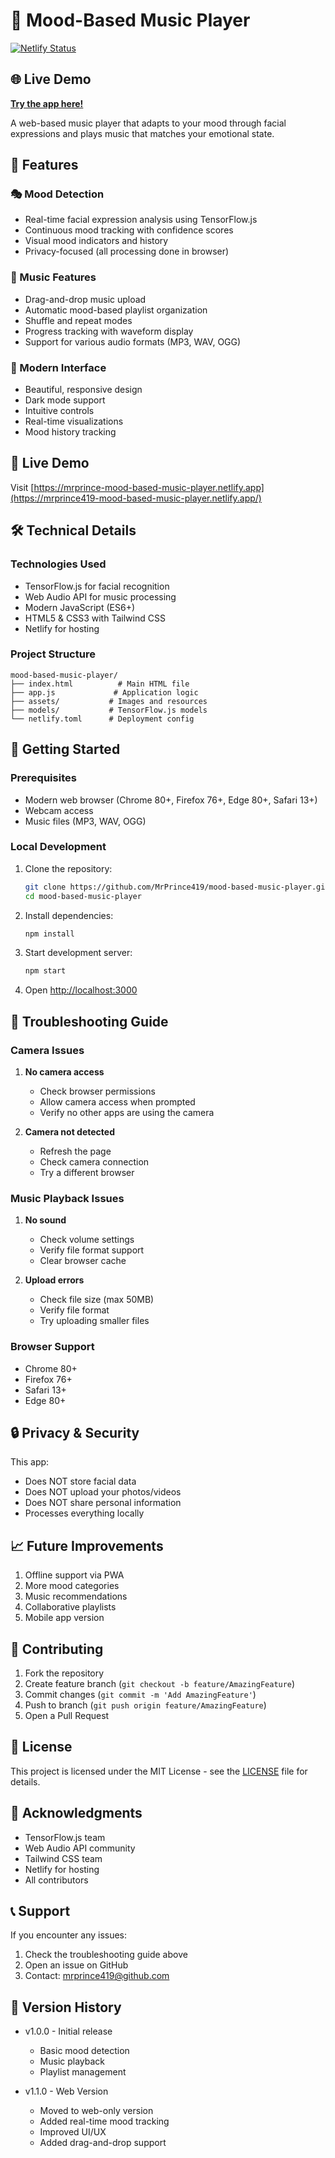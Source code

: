 # 🎵 Mood-Based Music Player

[![Netlify Status](https://api.netlify.com/api/v1/badges/88e62178-35f5-43d5-a6fa-23f8b360462c/deploy-status)](https://app.netlify.com/sites/mrprince-mood-based-music-player/deploys)

## 🌐 Live Demo
**[Try the app here!](https://mrprince419-mood-based-music-player.netlify.app/)**

A web-based music player that adapts to your mood through facial expressions and plays music that matches your emotional state.

## 🌟 Features

### 🎭 Mood Detection
- Real-time facial expression analysis using TensorFlow.js
- Continuous mood tracking with confidence scores
- Visual mood indicators and history
- Privacy-focused (all processing done in browser)

### 🎵 Music Features
- Drag-and-drop music upload
- Automatic mood-based playlist organization
- Shuffle and repeat modes
- Progress tracking with waveform display
- Support for various audio formats (MP3, WAV, OGG)

### 💫 Modern Interface
- Beautiful, responsive design
- Dark mode support
- Intuitive controls
- Real-time visualizations
- Mood history tracking

## 🚀 Live Demo

Visit [https://mrprince-mood-based-music-player.netlify.app](https://mrprince419-mood-based-music-player.netlify.app/)

## 🛠️ Technical Details

### Technologies Used
- TensorFlow.js for facial recognition
- Web Audio API for music processing
- Modern JavaScript (ES6+)
- HTML5 & CSS3 with Tailwind CSS
- Netlify for hosting

### Project Structure
```
mood-based-music-player/
├── index.html          # Main HTML file
├── app.js             # Application logic
├── assets/           # Images and resources
├── models/           # TensorFlow.js models
└── netlify.toml      # Deployment config
```

## 🚀 Getting Started

### Prerequisites
- Modern web browser (Chrome 80+, Firefox 76+, Edge 80+, Safari 13+)
- Webcam access
- Music files (MP3, WAV, OGG)

### Local Development
1. Clone the repository:
   ```bash
   git clone https://github.com/MrPrince419/mood-based-music-player.git
   cd mood-based-music-player
   ```

2. Install dependencies:
   ```bash
   npm install
   ```

3. Start development server:
   ```bash
   npm start
   ```

4. Open [http://localhost:3000](http://localhost:3000)

## 🔧 Troubleshooting Guide

### Camera Issues
1. **No camera access**
   - Check browser permissions
   - Allow camera access when prompted
   - Verify no other apps are using the camera

2. **Camera not detected**
   - Refresh the page
   - Check camera connection
   - Try a different browser

### Music Playback Issues
1. **No sound**
   - Check volume settings
   - Verify file format support
   - Clear browser cache

2. **Upload errors**
   - Check file size (max 50MB)
   - Verify file format
   - Try uploading smaller files

### Browser Support
- Chrome 80+
- Firefox 76+
- Safari 13+
- Edge 80+

## 🔒 Privacy & Security

This app:
- Does NOT store facial data
- Does NOT upload your photos/videos
- Does NOT share personal information
- Processes everything locally

## 📈 Future Improvements

1. Offline support via PWA
2. More mood categories
3. Music recommendations
4. Collaborative playlists
5. Mobile app version

## 🤝 Contributing

1. Fork the repository
2. Create feature branch (`git checkout -b feature/AmazingFeature`)
3. Commit changes (`git commit -m 'Add AmazingFeature'`)
4. Push to branch (`git push origin feature/AmazingFeature`)
5. Open a Pull Request

## 📝 License

This project is licensed under the MIT License - see the [LICENSE](LICENSE) file for details.

## 🙏 Acknowledgments

- TensorFlow.js team
- Web Audio API community
- Tailwind CSS team
- Netlify for hosting
- All contributors

## 📞 Support

If you encounter any issues:
1. Check the troubleshooting guide above
2. Open an issue on GitHub
3. Contact: mrprince419@github.com

## 🔄 Version History

- v1.0.0 - Initial release
  - Basic mood detection
  - Music playback
  - Playlist management

- v1.1.0 - Web Version
  - Moved to web-only version
  - Added real-time mood tracking
  - Improved UI/UX
  - Added drag-and-drop support
